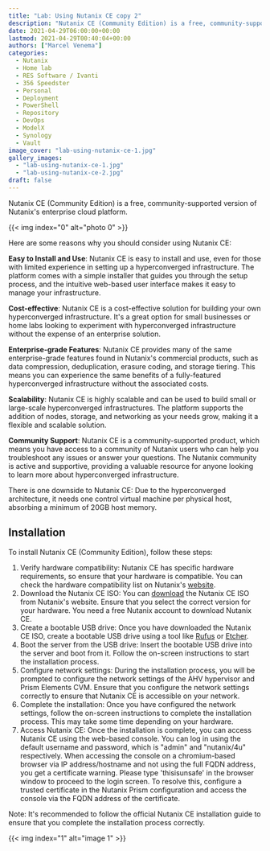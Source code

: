 ```yaml
---
title: "Lab: Using Nutanix CE copy 2"
description: "Nutanix CE (Community Edition) is a free, community-supported version of Nutanix's enterprise cloud platform. Here are some reasons why you should consider using Nutanix CE:Easy to Install and Use: Nutanix CE is easy to install and use, even for those with limited experience in setting up a hyperconverged infrastructure. The platform comes with a simple installer that guides you through the setup process, and the intuitive web-based user interface makes it easy to manage your infrastructure.Cost"
date: 2021-04-29T06:00:00+00:00
lastmod: 2021-04-29T00:40:04+00:00
authors: ["Marcel Venema"]
categories:
  - Nutanix
  - Home lab
  - RES Software / Ivanti
  - 356 Speedster
  - Personal
  - Deployment
  - PowerShell
  - Repository
  - DevOps
  - ModelX
  - Synology
  - Vault
image_cover: "lab-using-nutanix-ce-1.jpg"
gallery_images:
  - "lab-using-nutanix-ce-1.jpg"
  - "lab-using-nutanix-ce-2.jpg"
draft: false
---
```


Nutanix CE (Community Edition) is a free, community-supported version of Nutanix's enterprise cloud platform.

{{< img index="0" alt="photo 0" >}}

Here are some reasons why you should consider using Nutanix CE:

**Easy to Install and Use**: Nutanix CE is easy to install and use, even for those with limited experience in setting up a hyperconverged infrastructure. The platform comes with a simple installer that guides you through the setup process, and the intuitive web-based user interface makes it easy to manage your infrastructure.

**Cost-effective**: Nutanix CE is a cost-effective solution for building your own hyperconverged infrastructure. It's a great option for small businesses or home labs looking to experiment with hyperconverged infrastructure without the expense of an enterprise solution.

**Enterprise-grade Features**: Nutanix CE provides many of the same enterprise-grade features found in Nutanix's commercial products, such as data compression, deduplication, erasure coding, and storage tiering. This means you can experience the same benefits of a fully-featured hyperconverged infrastructure without the associated costs.

**Scalability**: Nutanix CE is highly scalable and can be used to build small or large-scale hyperconverged infrastructures. The platform supports the addition of nodes, storage, and networking as your needs grow, making it a flexible and scalable solution.

**Community Support**: Nutanix CE is a community-supported product, which means you have access to a community of Nutanix users who can help you troubleshoot any issues or answer your questions. The Nutanix community is active and supportive, providing a valuable resource for anyone looking to learn more about hyperconverged infrastructure.

There is one downside to Nutanix CE: Due to the hyperconverged architecture, it needs one control virtual machine per physical host, absorbing a minimum of 20GB host memory.

## Installation

To install Nutanix CE (Community Edition), follow these steps:

1. Verify hardware compatibility: Nutanix CE has specific hardware requirements, so ensure that your hardware is compatible. You can check the hardware compatibility list on Nutanix's [website](https://portal.nutanix.com/page/documents/details?targetId=Nutanix-Community-Edition-Getting-Started).
2. Download the Nutanix CE ISO: You can [download](https://next.nutanix.com/discussion-forum-14/download-community-edition-38417) the Nutanix CE ISO from Nutanix's website. Ensure that you select the correct version for your hardware. You need a free Nutanix account to download Nutanix CE.
3. Create a bootable USB drive: Once you have downloaded the Nutanix CE ISO, create a bootable USB drive using a tool like [Rufus](https://rufus.ie) or [Etcher](https://www.balena.io/etcher).
4. Boot the server from the USB drive: Insert the bootable USB drive into the server and boot from it. Follow the on-screen instructions to start the installation process.
5. Configure network settings: During the installation process, you will be prompted to configure the network settings of the AHV hypervisor and Prism Elements CVM. Ensure that you configure the network settings correctly to ensure that Nutanix CE is accessible on your network.
6. Complete the installation: Once you have configured the network settings, follow the on-screen instructions to complete the installation process. This may take some time depending on your hardware.
7. Access Nutanix CE: Once the installation is complete, you can access Nutanix CE using the web-based console. You can log in using the default username and password, which is "admin" and "nutanix/4u" respectively. When accessing the console on a chromium-based browser via IP address/hostname and not using the full FQDN address, you get a certificate warning. Please type 'thisisunsafe' in the browser window to proceed to the login screen. To resolve this, configure a trusted certificate in the Nutanix Prism configuration and access the console via the FQDN address of the certificate.

Note: It's recommended to follow the official Nutanix CE installation guide to ensure that you complete the installation process correctly.

{{< img index="1" alt="image 1" >}}
